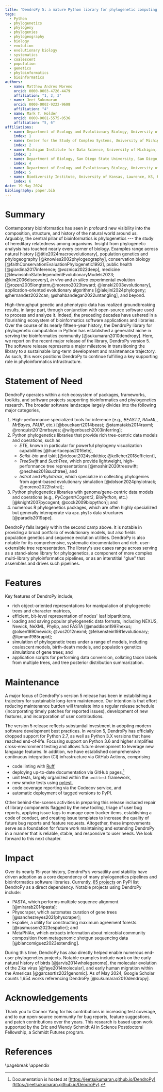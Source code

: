 ```yaml
---
title: 'DendroPy 5: a mature Python library for phylogenetic computing'
tags:
  - Python
  - phylogenetics
  - phylogeny
  - phylogenies
  - phylogeography
  - biology
  - evolution
  - evolutionary biology
  - systematics
  - coalescent
  - population
  - genetics
  - phyloinformatics
  - bioinformatics
authors:
  - name: Matthew Andres Moreno
    orcid: 0000-0003-4726-4479
    affiliation: "1, 2, 3"
  - name: Jeet Sukumaran
    orcid: 0000-0002-9222-9608
    affiliation: "4"
  - name: Mark T. Holder
    orcid: 0000-0001-5575-0536
    affiliation: "5, 6"
affiliations:
  - name: Department of Ecology and Evolutionary Biology, University of Michigan, Ann Arbor, MI, USA
    index: 1
  - name: Center for the Study of Complex Systems, University of Michigan, Ann Arbor, MI, USA
    index: 2
  - name: Michigan Institute for Data Science, University of Michigan, Ann Arbor, MI, USA
    index: 3
  - name: Department of Biology, San Diego State University, San Diego, CA, USA
    index: 4
  - name: Department of Ecology and Evolutionary Biology, University of Kansas, Lawrence, KS, USA
    index: 5
  - name: Biodiversity Institute, University of Kansas, Lawrence, KS, USA
    index: 6
date: 19 May 2024
bibliography: paper.bib
---
```


<!-- @MAM title could also be "mainstay" or "enduring" instead of "mature" -->

# Summary

Contemporary bioinformatics has seen in profound new visibility into the composition, structure, and history of the natural world around us.
Arguably, the central pillar of bioinformatics is phylogenetics --- the study of hereditary relatedness among organisms.
Insight from phylogenetic analysis has touched nearly every corner of biology.
Examples range across natural history [@title2024macroevolutionary], population genetics and phylogeography [@knowles2002phylogeography], conservation biology [@faithConservationEvaluationPhylogenetic1992], public health [@giardina2017inference; @voznica2022deep], medicine [@lewinsohnStatedependentEvolutionaryModels2023; @kim2006discovery], *in vivo* and *in silico* experimental evolution [@rozen2005longterm,@moreno2023toward; @lenski2003evolutionary], application-oriented evolutionary algorithms [@lalejini2024phylogeny; @hernandez2022can; @shahbandegan2022untangling], and beyond.

High-throughput genetic and phenotypic data has realized groundbreaking results, in large part, through conjunction with open-source software used to process and analyze it.
Indeed, the preceding decades have ushered in a flourishing ecosystem of bioinformatics software applications and libraries.
Over the course of its nearly fifteen-year history, the DendroPy library for phylogenetic computation in Python has established a generalist niche in serving the bioinformatics community [@sukumaran2010dendropy].
Here, we report on the recent major release of the library, DendroPy version 5.
The software release represents a major milestone in transitioning the library to a sustainable long-term development and maintenance trajectory.
As such, this work positions DendroPy to continue fulfilling a key supporting role in phyloinformatics infrastructure.

# Statement of Need

DendroPy operates within a rich ecosystem of packages, frameworks, toolkits, and software projects supporting bioinformatics and phylogenetics research.
The broader software landscape largely divides into the following major categories,

1. High-performance specialized tools for inference (e.g., *BEAST2*, *RAxML*, *MrBayes*, *PAUP*, etc.) [@bouckaert2014beast; @stamatakis2014raxml; @ronquist2012mrbayes; @wilgenbusch2003inferring];
2. Python phylogenetics libraries that provide rich tree-centric data models and operations, such as
    - *ETE*, known in particular for powerful phylogeny visualization capabilities [@huertacepas2016ete],
    - *Scikit-bio* and tskit [@rideout2024scikitbio; @kelleher2018efficient],
    - *TreeSwift* and *SuchTree*, which provide lightweight, high-performance tree representations [@moshiri2020treeswift; @neches2018suchtree], and
    - *hstrat* and *Phylotrack*, which specialize in collecting phylogenies from agent-based evolutionary simulation [@dolson2024phylotrack; @moreno2022hstrat];
3. Python phylogenetics libraries with genome/gene-centric data models and operations (e.g., *PyCogent*/*Cogent3*, *BioPython*, etc.) [@knight2007pycogent; @cock2009biopython]; and
4. numerous R phylogenetics packages, which are often highly specialized but generally interoperate via `ape.phylo` data structures [@paradis2019ape].

DendroPy falls largely within the second camp above.
It is notable in providing a broad portfolio of evolutionary models, but also fields population genetics and sequence evolution utilities.
DendroPy is also notable for its comprehensive, systematic documentation and rich, user-extensible tree representation.
The library's use cases range across serving as a stand-alone library for phylogenetics, a component of more complex multi-library phyloinformatics pipelines, or as an interstitial "glue" that assembles and drives such pipelines.

# Features

Key features of DendroPy include,
- rich object-oriented representations for manipulation of phylogenetic trees and character matrices,
- efficient, bit-level representation of nodes' leaf bipartitions,
- loading and saving popular phylogenetic data formats, including NEXUS, Newick, NeXML, Phylip, and FASTA [@maddison1997nexus; @olsen1990newick; @vos2012nexml; @felsenstein1981evolutionary; @lipman1985rapid];
- simulation of phylogenetic trees under a range of models, including coalescent models, birth-death models, and population genetics simulations of gene trees; and
- application scripts for performing data conversion, collating taxon labels from multiple trees, and tree posterior distribution summarization.

# Maintenance

A major focus of DendroPy's version 5 release has been in establishing a trajectory for sustainable long-term maintenance.
Our intention is that effort reducing maintenance burden will translate into a regular release schedule (incorporating timely patches for reported issues), development of new features, and incorporation of user contributions.

The version 5 release reflects substantial investment in adopting modern software development best practices.
In version 5, DendroPy has officially dropped support for Python 2.7, as well as Python 3.X versions that have reached end-of-life.
Focusing support on Python 3.6 and higher simplifies cross-environment testing and allows future development to leverage new language features.
In addition, we have established comprehensive continuous integration (CI) infrastructure via GitHub Actions, comprising

- code linting with [Ruff](https://pypi.org/project/ruff/)
- deploying up-to-date documentation via GitHub pages,[^1]
- unit tests, largely organized within the `unittest` framework,
- new smoke tests using [pytest](https://pypi.org/project/pytest/),
- code coverage reporting via the Codecov service, and
- automatic deployment of tagged versions to PyPI.

[^1]: Documentation is hosted at [https://jeetsukumaran.github.io/DendroPy](https://jeetsukumaran.github.io/DendroPy).

Other behind-the-scenes activities in preparing this release included repair of library components flagged by the new tooling, triage of user bug reports, applying issue tags to manage open tracker items, establishing a code of conduct, and creating issue templates to increase the quality of future bug reports and feature requests.
Altogether, these improvements serve as a foundation for future work maintaining and extending DendroPy in a manner that is reliable, stable, and responsive to user needs.
We look forward to this next chapter.

# Impact

Over its nearly 15-year history, DendroPy’s versatility and stability have driven adoption as a core dependency of many phylogenetics pipelines and bioinformatics software libraries.
Currently, [85 projects](https://perma.cc/P865-JHXW) on PyPI list DendroPy as a direct dependency.
Notable projects using DendroPy include:

- PASTA, which performs multiple sequence alignment [@mirarab2014pasta];
- Physcraper, which automates curation of gene trees [@sanchezreyes2021physcraper];
- Espalier, a utility for constructing maximum agreement forests [@rasmussen2023espalier]; and
- MetaPhlAn, which extracts information about microbial community composition from metagenomic shotgun sequencing data [@blancomiguez2023extending].

During this time, DendroPy has also directly helped enable numerous end-user phylogenetics projects.
Notable examples include work on the early natural history of birds [@jarvis2014wholegenome], the molecular evolution of the Zika virus [@faye2014molecular], and early human migration within the Americas [@garcaortiz2021genomic].
As of May 2024, Google Scholar counts 1,654 works referencing DendroPy [@sukumaran2010dendropy].

# Acknowledgements

Thank you to Connor Yang for his contributions in increasing test coverage, and to our open-source community for bug reports, feature suggestions, and patch contributions over the years.
This research is based upon work supported by the Eric and Wendy Schmidt AI in Science Postdoctoral Fellowship, a Schmidt Futures program.

# References

<div id="refs"></div>

\pagebreak
\appendix

